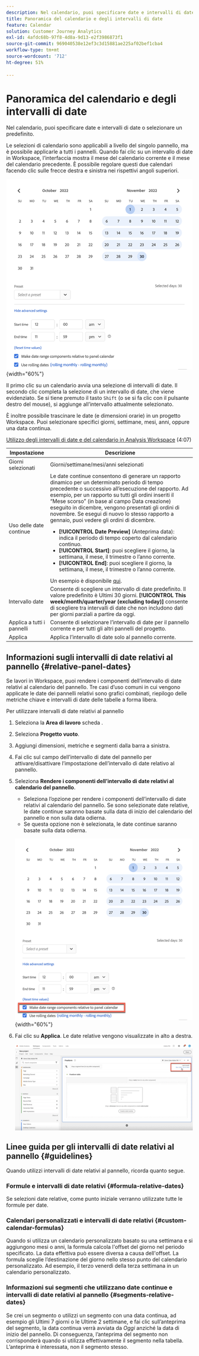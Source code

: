 ```yaml
---
description: Nel calendario, puoi specificare date e intervalli di date o selezionare un predefinito.
title: Panoramica del calendario e degli intervalli di date
feature: Calendar
solution: Customer Journey Analytics
exl-id: 4afdc68b-97f8-4d8a-9d13-e2f3986873f1
source-git-commit: 969040538e12ef3c3d15881ae225af02bef1cba4
workflow-type: tm+mt
source-wordcount: '712'
ht-degree: 51%

---
```


# Panoramica del calendario e degli intervalli di date

Nel calendario, puoi specificare date e intervalli di date o selezionare un predefinito.

Le selezioni di calendario sono applicabili a livello del singolo pannello, ma è possibile applicarle a tutti i pannelli. Quando fai clic su un intervallo di date in Workspace, l’interfaccia mostra il mese del calendario corrente e il mese del calendario precedente. È possibile regolare questi due calendari facendo clic sulle frecce destra e sinistra nei rispettivi angoli superiori.

![Calendario](assets/aw_calendar2.png){width="60%"}

Il primo clic su un calendario avvia una selezione di intervalli di date. Il secondo clic completa la selezione di un intervallo di date, che viene evidenziato. Se si tiene premuto il tasto `Shift` (o se si fa clic con il pulsante destro del mouse), si aggiunge all’intervallo attualmente selezionato.

È inoltre possibile trascinare le date (e dimensioni orarie) in un progetto Workspace. Puoi selezionare specifici giorni, settimane, mesi, anni, oppure una data continua.

[Utilizzo degli intervalli di date e del calendario in Analysis Workspace](https://experienceleague.adobe.com/docs/analytics-learn/tutorials/analysis-workspace/calendar-and-date-ranges/using-dates-in-analysis-workspace.html?lang=it) (4:07)

| Impostazione | Descrizione |
| --- | --- |
| Giorni selezionati | Giorni/settimane/mesi/anni selezionati |
| Uso delle date continue | Le date continue consentono di generare un rapporto dinamico per un determinato periodo di tempo precedente o successivo all’esecuzione del rapporto. Ad esempio, per un rapporto su tutti gli ordini inseriti il “Mese scorso” (in base al campo Data creazione) eseguito in dicembre, vengono presentati gli ordini di novembre. Se esegui di nuovo lo stesso rapporto a gennaio, puoi vedere gli ordini di dicembre.<ul><li>**[!UICONTROL Date Preview]** (Anteprima data): indica il periodo di tempo coperto dal calendario continuo.</li><li>**[!UICONTROL Start]**: puoi scegliere il giorno, la settimana, il mese, il trimestre o l’anno corrente.</li><li>**[!UICONTROL End]**: puoi scegliere il giorno, la settimana, il mese, il trimestre o l’anno corrente.</li></ul>Un esempio è disponibile [qui](/help/components/date-ranges/custom-date-ranges.md). |
| Intervallo date | Consente di scegliere un intervallo di date predefinito. Il valore predefinito è Ultimi 30 giorni. **[!UICONTROL This week/month/quarter/year (excluding today)]** consente di scegliere tra intervalli di date che non includono dati per giorni parziali a partire da oggi. |
| Applica a tutti i pannelli | Consente di selezionare l’intervallo di date per il pannello corrente e per tutti gli altri pannelli del progetto. |
| Applica | Applica l’intervallo di date solo al pannello corrente. |

## Informazioni sugli intervalli di date relativi al pannello {#relative-panel-dates}

Se lavori in Workspace, puoi rendere i componenti dell’intervallo di date relativi al calendario del pannello. Tre casi d’uso comuni in cui vengono applicate le date dei pannelli relativi sono grafici combinati, riepilogo delle metriche chiave e intervalli di date delle tabelle a forma libera.

Per utilizzare intervalli di date relativi al pannello

1. Seleziona la **Area di lavoro** scheda .
1. Seleziona **Progetto vuoto**.
1. Aggiungi dimensioni, metriche e segmenti dalla barra a sinistra.
1. Fai clic sul campo dell’intervallo di date del pannello per attivare/disattivare l’impostazione dell’intervallo di date relativo al pannello.
1. Seleziona **Rendere i componenti dell’intervallo di date relativi al calendario del pannello**.
   * Seleziona l’opzione per rendere i componenti dell’intervallo di date relativi al calendario del pannello.
Se sono selezionate date relative, le date continue saranno basate sulla data di inizio del calendario del pannello e non sulla data odierna.
   * Se questa opzione non è selezionata, le date continue saranno basate sulla data odierna.

   ![date del pannello relativo](assets/relative-date-selected.png){width="60%"}

1. Fai clic su **Applica**.
Le date relative vengono visualizzate in alto a destra.

   ![date relative a forma libera ](assets/relative-date-range1.png)

## Linee guida per gli intervalli di date relativi al pannello {#guidelines}

Quando utilizzi intervalli di date relativi al pannello, ricorda quanto segue.

### Formule e intervalli di date relativi {#formula-relative-dates}

Se selezioni date relative, come punto iniziale verranno utilizzate tutte le formule per date.

### Calendari personalizzati e intervalli di date relativi {#custom-calendar-formulas}

Quando si utilizza un calendario personalizzato basato su una settimana e si aggiungono mesi o anni, la formula calcola l&#39;offset del giorno nel periodo specificato. La data effettiva può essere diversa a causa dell&#39;offset. La formula sceglie l’destinazione del giorno nello stesso punto del calendario personalizzato. Ad esempio, il terzo venerdì della terza settimana in un calendario personalizzato.

### Informazioni sui segmenti che utilizzano date continue e intervalli di date relativi al pannello {#segments-relative-dates}

Se crei un segmento o utilizzi un segmento con una data continua, ad esempio gli Ultimi 7 giorni o le Ultime 2 settimane, e fai clic sull’anteprima del segmento, la data continua verrà avviata da *Oggi* anziché la data di inizio del pannello. Di conseguenza, l’anteprima del segmento non corrisponderà quando si utilizza effettivamente il segmento nella tabella. L’anteprima è interessata, non il segmento stesso.
